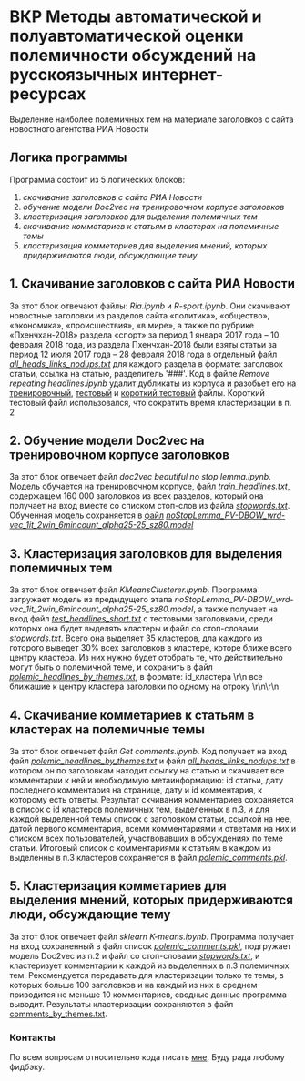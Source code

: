 # ВКР Методы автоматической и полуавтоматической оценки полемичности обсуждений на русскоязычных интернет-ресурсах

Выделение наиболее полемичных тем на материале заголовков с сайта новостного агентства РИА Новости

## Логика программы
Программа состоит из 5 логических блоков:
1) *скачивание заголовков с сайта РИА Новости* 
2) *обучение модели Doc2vec на тренировочном корпусе заголовков*
3) *кластеризация заголовков для выделения полемичных тем*
4) *скачивание комметариев к статьям в кластерах на полемичные темы*
5) *кластеризация комметариев для выделения мнений, которых придерживаются люди, обсуждающие тему*

## 1. Скачивание заголовков с сайта РИА Новости
За этот блок отвечают файлы: *Ria.ipynb* и *R-sport.ipynb*. Они скачивают новостные заголовки из разделов сайта «политика», «общество», «экономика», «происшествия», «в мире», а также по рубрике «Пхенчхан-2018» раздела «спорт» за период 1 января 2017 года – 10 февраля 2018 года, из раздела Пхенчхан-2018 были взяты статьи за период 12 июля 2017 года – 28 февраля 2018 года в отдельный файл [*all_heads_links_nodups.txt*](https://yadi.sk/i/XzBmLDrY3Whzu5) для каждого раздела в формате: заголовок статьи, ссылка на статью, разделитель '###'.
Код в файле *Remove repeating headlines.ipynb* удалит дубликаты из корпуса и разобьет его на [тренировочный](https://yadi.sk/i/iIfSvKhr3Wi349), [тестовый](https://yadi.sk/i/CYX74l_73Wi3CD) и [короткий тестовый](https://yadi.sk/i/Y1lEnomh3Wi38T) файлы. Короткий тестовый файл использовался, что сократить время кластеризации в п. 2

## 2. Обучение модели Doc2vec на тренировочном корпусе заголовков
За этот блок отвечает файл *doc2vec beautiful no stop lemma.ipynb*. Модель обучается на тренировочном корпусе, файл [*train_headlines.txt*](https://yadi.sk/i/iIfSvKhr3Wi349), содержащем 160 000 заголовков из всех разделов, который она получает на вход вместе со списком стоп-слов из файла [*stopwords.txt*](https://yadi.sk/i/C5vUwPSD3Wi2ye). Обученная модель сохраняется в [файл](https://yadi.sk/d/TjC0VYUH3Wi2JJ) [*noStopLemma_PV-DBOW_wrd-vec_1it_2win_6mincount_alpha25-25_sz80.model*](https://yadi.sk/d/H3Hp4rA03Wi2K9)

## 3. Кластеризация заголовков для выделения полемичных тем
За этот блок отвечает файл *KMeansClusterer.ipynb*. Программа загружает модель из предыдущего этапа *noStopLemma_PV-DBOW_wrd-vec_1it_2win_6mincount_alpha25-25_sz80.model*, а также получает на вход файл [*test_headlines_short.txt*](https://yadi.sk/i/Y1lEnomh3Wi38T) с тестовыми заголовками, среди которых она будет выделять кластеры и файл со стоп-словами *stopwords.txt*. Всего она выделяет 35 кластеров, дла каждого из готорого выведет 30% всех заголовков в кластере, которе ближе всего центру кластера. Из них нужно будет отобрать те, что действительно могут быть о полемичной теме, и сохранить в файл [*polemic_headlines_by_themes.txt*](https://yadi.sk/i/wlXNf4-e3Wi2qc), в формате: id_кластера \r\n все ближашие к центру кластера заголовки по одному на отроку \r\n\r\n

## 4. Скачивание комметариев к статьям в кластерах на полемичные темы
За этот блок отвечает файл *Get comments.ipynb*. Код получает на вход файл [*polemic_headlines_by_themes.txt*](https://yadi.sk/i/wlXNf4-e3Wi2qc) и файл [*all_heads_links_nodups.txt*](https://yadi.sk/i/XzBmLDrY3Whzu5) в котором он по заголовкам находит ссылку на статью и скачивает все комментарии к ней и необходимую метаинформацию: id статьи, дату последнего комментария на странице, дату и id комментария, к которому есть ответы. Результат скчивания комментариев сохраняется в список с id кластеров полемичных тем, выделенных в п.3, и для каждой выделенной темы список с заголовком статьи, ссылкой на нее, датой первого комментария, всеми комментариями и ответами на них и списком всех пользователей, участвовавших в обсуждениях по теме статьи. Итоговый список с комментариями к статьям в каждом из выделенны в п.3 кластеров сохраняется в файл [*polemic_comments.pkl*](https://yadi.sk/d/LGM51Y4A3Wi2x4).

## 5. Кластеризация комметариев для выделения мнений, которых придерживаются люди, обсуждающие тему
За этот блок отвечает файл *sklearn K-means.ipynb*. Программа получает на вход сохраненный в файл список [*polemic_comments.pkl*](https://yadi.sk/d/LGM51Y4A3Wi2x4), подгружает модель Doc2vec из п.2 и файл со стоп-словами [*stopwords.txt*](https://yadi.sk/i/C5vUwPSD3Wi2ye), и кластеризует комментарии к каждой из выделенных в п.3 полемичных тем. Рекомендуется передавать для кластеризации только те темы, в которых больше 100 заголовков и на каждый из них в среднем приводится не меньше 10 комментариев, сводные данные программа выводит. Результаты кластеризации сохраняются в файл [comments_by_themes.txt](https://yadi.sk/i/MLheGNl73WiAJb).

### Контакты
По всем вопросам относительно кода писать [мне](zalina2804@mail.ru).
Буду рада любому фидбэку.
